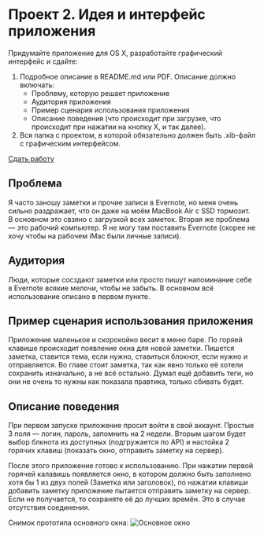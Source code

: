 Проект 2. Идея и интерфейс приложения
=============

Придумайте приложение для OS X, разработайте графический интерфейс и сдайте:

1. Подробное описание в README.md или PDF. Описание должно включать:
	* Проблему, которую решает приложение
	* Аудитория приложения
	* Пример сценария использования приложения
	* Описание поведения (что происходит при загрузке, что происходит при нажатии на кнопку Х, и так далее).
2. Вся папка с проектом, в которой обязательно должен быть .xib-файл с графическим интерфейсом.

[Сдать работу](https://u.hexlet.org/courses/4/assignments/6)

## Проблема

Я часто заношу заметки и прочие записи в Evernote, но меня очень сильно раздражает, что он даже на моём MacBook Air c SSD тормозит. В основном это свзяно с загрузкой всех заметок. Вторая же проблема — это рабочий компьютер. Я не могу там поставить Evernote (скорее не хочу чтобы на рабочем iMac были личные записи).

## Аудитория

Люди, которые сосздают заметки или просто пишут напоминание себе в Evernote всякие мелочи, чтобы не забыть. В основном всё использование описано в первом пункте.

## Пример сценария использования приложения

Приложение маленькое и скорокойно весит в меню баре. По горяей клавише происходит появление окна для новой заметки. Пишется заметка, ставится тема, если нужно, ставиться блокнот, если нужно и отправляется. Во главе стоит заметка, так как явно только её хотели сохранить изначально, а не всё остально. Думал ещё добавить теги, но они не очень то нужны как показала правтика, только сбивать будет.

## Описание поведения

При первом запуске приложение просит войти в свой аккаунт. Простые 3 поля — логин, пароль, запомнить на 2 недели. Вторым шагом будет выбор блкнота из доступных (подгружается по API) и настойка 2 горячих клавиш (показать окно, отправить заметку на сервер).

После этого приложение готово к использованию. При нажатии первой горячей калавишь появляется окно, в котором должно быть заполнено хотя бы 1 из двух полей (Заметка или заголовок), по нажатии клавиши добавить заметку приложение пытается отправить заметку на сервер. Если не получается, то сохраняте её до лучших времён. Это в случае отсутствия соединения.

Снимок прототипа основного окна:
![Основное окно](https://raw.github.com/BekoBou/osx-project-2/master/main.png)
